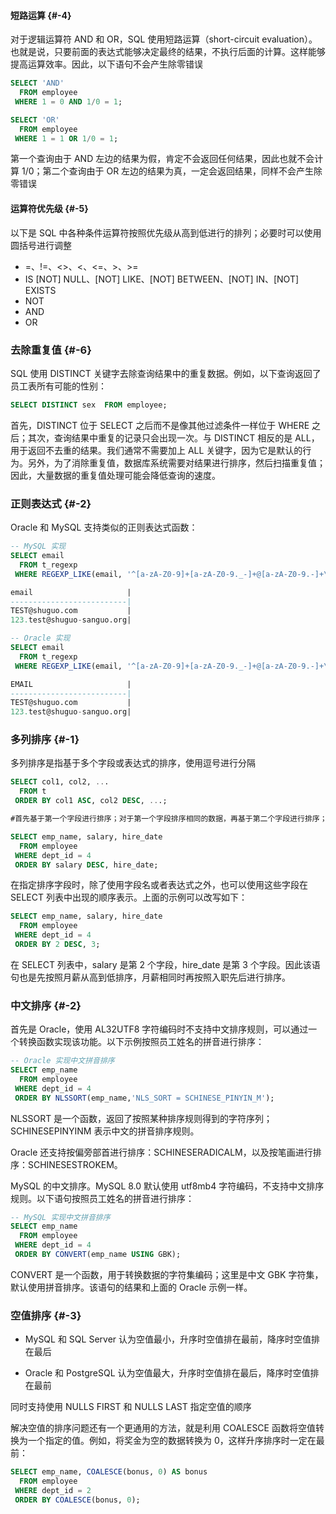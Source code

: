 #### 短路运算 {#-4}

对于逻辑运算符 AND 和 OR，SQL 使用短路运算（short-circuit evaluation）。也就是说，只要前面的表达式能够决定最终的结果，不执行后面的计算。这样能够提高运算效率。因此，以下语句不会产生除零错误

```sql
SELECT 'AND'
  FROM employee
 WHERE 1 = 0 AND 1/0 = 1;

SELECT 'OR'
  FROM employee
 WHERE 1 = 1 OR 1/0 = 1;
```

第一个查询由于 AND 左边的结果为假，肯定不会返回任何结果，因此也就不会计算 1/0；第二个查询由于 OR 左边的结果为真，一定会返回结果，同样不会产生除零错误

#### 运算符优先级 {#-5}

以下是 SQL 中各种条件运算符按照优先级从高到低进行的排列；必要时可以使用圆括号进行调整

* =、!=、&lt;&gt;、&lt;、&lt;=、&gt;、&gt;=
* IS \[NOT\] NULL、\[NOT\] LIKE、\[NOT\] BETWEEN、\[NOT\] IN、\[NOT\] EXISTS
* NOT
* AND
* OR

### 去除重复值 {#-6}

SQL 使用 DISTINCT 关键字去除查询结果中的重复数据。例如，以下查询返回了员工表所有可能的性别：

```sql
SELECT DISTINCT sex  FROM employee;
```

首先，DISTINCT 位于 SELECT 之后而不是像其他过滤条件一样位于 WHERE 之后；其次，查询结果中重复的记录只会出现一次。与 DISTINCT 相反的是 ALL，用于返回不去重的结果。我们通常不需要加上 ALL 关键字，因为它是默认的行为。另外，为了消除重复值，数据库系统需要对结果进行排序，然后扫描重复值；因此，大量数据的重复值处理可能会降低查询的速度。

### 正则表达式 {#-2}

Oracle 和 MySQL 支持类似的正则表达式函数：

```sql
-- MySQL 实现
SELECT email
  FROM t_regexp
 WHERE REGEXP_LIKE(email, '^[a-zA-Z0-9]+[a-zA-Z0-9._-]+@[a-zA-Z0-9.-]+\\.[a-zA-Z]{2,4}$');

email                     |
--------------------------|
TEST@shuguo.com           |
123.test@shuguo-sanguo.org|

-- Oracle 实现
SELECT email
  FROM t_regexp
 WHERE REGEXP_LIKE(email, '^[a-zA-Z0-9]+[a-zA-Z0-9._-]+@[a-zA-Z0-9.-]+\.[a-zA-Z]{2,4}$');

EMAIL                     |
--------------------------|
TEST@shuguo.com           |
123.test@shuguo-sanguo.org|
```

### 多列排序 {#-1}

多列排序是指基于多个字段或表达式的排序，使用逗号进行分隔

```sql
SELECT col1, col2, ...
  FROM t
 ORDER BY col1 ASC, col2 DESC, ...;

#首先基于第一个字段进行排序；对于第一个字段排序相同的数据，再基于第二个字段进行排序；依此类推

SELECT emp_name, salary, hire_date
  FROM employee
 WHERE dept_id = 4
 ORDER BY salary DESC, hire_date;
```

在指定排序字段时，除了使用字段名或者表达式之外，也可以使用这些字段在 SELECT 列表中出现的顺序表示。上面的示例可以改写如下：

```sql
SELECT emp_name, salary, hire_date
  FROM employee
 WHERE dept_id = 4
 ORDER BY 2 DESC, 3;
```

在 SELECT 列表中，salary 是第 2 个字段，hire\_date 是第 3 个字段。因此该语句也是先按照月薪从高到低排序，月薪相同时再按照入职先后进行排序。

### 中文排序 {#-2}

首先是 Oracle，使用 AL32UTF8 字符编码时不支持中文排序规则，可以通过一个转换函数实现该功能。以下示例按照员工姓名的拼音进行排序：

```sql
-- Oracle 实现中文拼音排序
SELECT emp_name
  FROM employee
 WHERE dept_id = 4
 ORDER BY NLSSORT(emp_name,'NLS_SORT = SCHINESE_PINYIN_M');
```

NLSSORT 是一个函数，返回了按照某种排序规则得到的字符序列；SCHINESEPINYINM 表示中文的拼音排序规则。

Oracle 还支持按偏旁部首进行排序：SCHINESERADICALM，以及按笔画进行排序：SCHINESESTROKEM。

MySQL 的中文排序。MySQL 8.0 默认使用 utf8mb4 字符编码，不支持中文排序规则。以下语句按照员工姓名的拼音进行排序：

```sql
-- MySQL 实现中文拼音排序
SELECT emp_name
  FROM employee
 WHERE dept_id = 4
 ORDER BY CONVERT(emp_name USING GBK);
```

CONVERT 是一个函数，用于转换数据的字符集编码；这里是中文 GBK 字符集，默认使用拼音排序。该语句的结果和上面的 Oracle 示例一样。

### 空值排序 {#-3}

* MySQL 和 SQL Server 认为空值最小，升序时空值排在最前，降序时空值排在最后

* Oracle 和 PostgreSQL 认为空值最大，升序时空值排在最后，降序时空值排在最前

同时支持使用 NULLS FIRST 和 NULLS LAST 指定空值的顺序

解决空值的排序问题还有一个更通用的方法，就是利用 COALESCE 函数将空值转换为一个指定的值。例如，将奖金为空的数据转换为 0，这样升序排序时一定在最前：

```sql
SELECT emp_name, COALESCE(bonus, 0) AS bonus
  FROM employee
 WHERE dept_id = 2
 ORDER BY COALESCE(bonus, 0);
```



